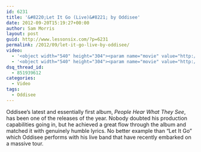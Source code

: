 ```yaml
---
id: 6231
title: '&#8220;Let It Go (Live)&#8221; by Oddisee'
date: 2012-09-20T15:19:27+00:00
author: Sam Morris
layout: post
guid: http://www.lessonsix.com/?p=6231
permalink: /2012/09/let-it-go-live-by-oddisee/
video:
  - '<object width="540" height="304"><param name="movie" value="http://www.youtube.com/v/mDOnQCtP10w?version=3&amp;hl=en_GB"></param><param name="allowFullScreen" value="true"></param><param name="allowscriptaccess" value="always"></param><embed src="http://www.youtube.com/v/mDOnQCtP10w?version=3&amp;hl=en_GB" type="application/x-shockwave-flash" width="540" height="304" allowscriptaccess="always" allowfullscreen="true"></embed></object>'
  - '<object width="540" height="304"><param name="movie" value="http://www.youtube.com/v/mDOnQCtP10w?version=3&amp;hl=en_GB"></param><param name="allowFullScreen" value="true"></param><param name="allowscriptaccess" value="always"></param><embed src="http://www.youtube.com/v/mDOnQCtP10w?version=3&amp;hl=en_GB" type="application/x-shockwave-flash" width="540" height="304" allowscriptaccess="always" allowfullscreen="true"></embed></object>'
dsq_thread_id:
  - 851939612
categories:
  - Video
tags:
  - Oddisee
---
```

Oddisee&#8217;s latest and essentially first album, _People Hear What They See_, has been one of the releases of the year. Nobody doubted his production capabilities going in, but he achieved a great flow through the album and matched it with genuinely humble lyrics. No better example than &#8220;Let It Go&#8221; which Oddisee performs with his live band that have recently embarked on a massive tour.